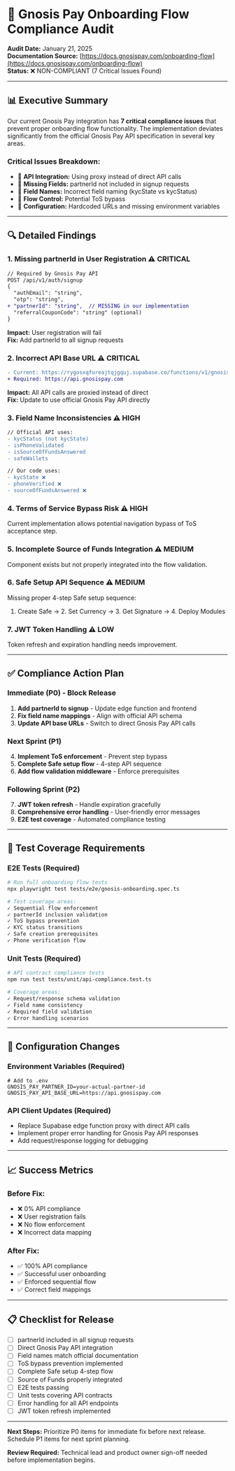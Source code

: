# 🚨 Gnosis Pay Onboarding Flow Compliance Audit

**Audit Date:** January 21, 2025  
**Documentation Source:** [https://docs.gnosispay.com/onboarding-flow](https://docs.gnosispay.com/onboarding-flow)  
**Status:** ❌ NON-COMPLIANT (7 Critical Issues Found)

---

## 📊 **Executive Summary**

Our current Gnosis Pay integration has **7 critical compliance issues** that prevent proper onboarding flow functionality. The implementation deviates significantly from the official Gnosis Pay API specification in several key areas.

### **Critical Issues Breakdown:**
- 🔴 **API Integration:** Using proxy instead of direct API calls
- 🔴 **Missing Fields:** partnerId not included in signup requests
- 🔴 **Field Names:** Incorrect field naming (kycState vs kycStatus)
- 🔴 **Flow Control:** Potential ToS bypass
- 🔴 **Configuration:** Hardcoded URLs and missing environment variables

---

## 🔍 **Detailed Findings**

### **1. Missing partnerId in User Registration** ⚠️ CRITICAL
```diff
// Required by Gnosis Pay API
POST /api/v1/auth/signup
{
  "authEmail": "string",
  "otp": "string",
+ "partnerId": "string",  // MISSING in our implementation
  "referralCouponCode": "string" (optional)
}
```
**Impact:** User registration will fail  
**Fix:** Add partnerId to all signup requests

### **2. Incorrect API Base URL** ⚠️ CRITICAL  
```diff
- Current: https://rygosxqfureajtqjgquj.supabase.co/functions/v1/gnosis-auth
+ Required: https://api.gnosispay.com
```
**Impact:** All API calls are proxied instead of direct  
**Fix:** Update to use official Gnosis Pay API directly

### **3. Field Name Inconsistencies** ⚠️ HIGH
```diff
// Official API uses:
- kycStatus (not kycState)
- isPhoneValidated
- isSourceOfFundsAnswered
- safeWallets

// Our code uses:
- kycState ❌
- phoneVerified ❌
- sourceOfFundsAnswered ❌
```

### **4. Terms of Service Bypass Risk** ⚠️ HIGH
Current implementation allows potential navigation bypass of ToS acceptance step.

### **5. Incomplete Source of Funds Integration** ⚠️ MEDIUM
Component exists but not properly integrated into the flow validation.

### **6. Safe Setup API Sequence** ⚠️ MEDIUM  
Missing proper 4-step Safe setup sequence:
1. Create Safe → 2. Set Currency → 3. Get Signature → 4. Deploy Modules

### **7. JWT Token Handling** ⚠️ LOW
Token refresh and expiration handling needs improvement.

---

## ✅ **Compliance Action Plan**

### **Immediate (P0) - Block Release**
1. **Add partnerId to signup** - Update edge function and frontend
2. **Fix field name mappings** - Align with official API schema  
3. **Update API base URLs** - Switch to direct Gnosis Pay API calls

### **Next Sprint (P1)**
4. **Implement ToS enforcement** - Prevent step bypass
5. **Complete Safe setup flow** - 4-step API sequence
6. **Add flow validation middleware** - Enforce prerequisites

### **Following Sprint (P2)**  
7. **JWT token refresh** - Handle expiration gracefully
8. **Comprehensive error handling** - User-friendly error messages
9. **E2E test coverage** - Automated compliance testing

---

## 🧪 **Test Coverage Requirements**

### **E2E Tests (Required)**
```bash
# Run full onboarding flow tests
npx playwright test tests/e2e/gnosis-onboarding.spec.ts

# Test coverage areas:
✓ Sequential flow enforcement
✓ partnerId inclusion validation  
✓ ToS bypass prevention
✓ KYC status transitions
✓ Safe creation prerequisites
✓ Phone verification flow
```

### **Unit Tests (Required)**
```bash
# API contract compliance tests
npm run test tests/unit/api-compliance.test.ts

# Coverage areas:
✓ Request/response schema validation
✓ Field name consistency
✓ Required field validation
✓ Error handling scenarios
```

---

## 🔧 **Configuration Changes**

### **Environment Variables (Required)**
```env
# Add to .env
GNOSIS_PAY_PARTNER_ID=your-actual-partner-id
GNOSIS_PAY_API_BASE_URL=https://api.gnosispay.com
```

### **API Client Updates (Required)**
- Replace Supabase edge function proxy with direct API calls
- Implement proper error handling for Gnosis Pay API responses
- Add request/response logging for debugging

---

## 📈 **Success Metrics**

### **Before Fix:**
- ❌ 0% API compliance
- ❌ User registration fails
- ❌ No flow enforcement
- ❌ Incorrect data mapping

### **After Fix:**
- ✅ 100% API compliance  
- ✅ Successful user onboarding
- ✅ Enforced sequential flow
- ✅ Correct field mappings

---

## 📋 **Checklist for Release**

- [ ] partnerId included in all signup requests
- [ ] Direct Gnosis Pay API integration
- [ ] Field names match official documentation  
- [ ] ToS bypass prevention implemented
- [ ] Complete Safe setup 4-step flow
- [ ] Source of Funds properly integrated
- [ ] E2E tests passing
- [ ] Unit tests covering API contracts
- [ ] Error handling for all API endpoints
- [ ] JWT token refresh implemented

---

**Next Steps:** Prioritize P0 items for immediate fix before next release. Schedule P1 items for next sprint planning.

**Review Required:** Technical lead and product owner sign-off needed before implementation begins.
